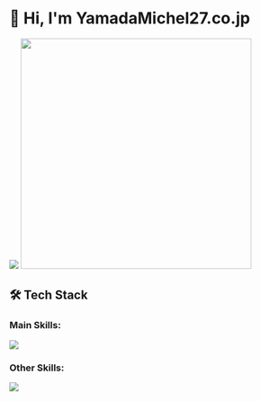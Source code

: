 <h1 align="left">👋 Hi, I'm YamadaMichel27.co.jp</h1>

<div align="left">
  <img src="http://github-profile-summary-cards.vercel.app/api/cards/most-commit-language?username=yamada-michel27" />
  <img src="https://github-readme-stats.vercel.app/api?username=yamada-michel27&show_icons=true&locale=en& alt="ovi" width="410" /></p>
</div>

###

## 🛠️ Tech Stack

### Main Skills:
<p align="left">
  <a href="https://skillicons.dev">
    <img src="https://skillicons.dev/icons?i=py,ts,js,docker,postgres,mongodb,html,css,nodejs,react,threejs" />
  </a>
</p>

### Other Skills:
<p align="left">
  <a href="https://skillicons.dev">
    <img src="https://skillicons.dev/icons?i=c,cpp,mysql,nodejs,vue,nextjs,nuxtjs,nestjs,p5js,fastapi,flask,django,linux,postman" />
  </a>
</p>
